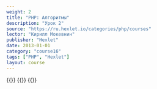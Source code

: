```yaml
---
weight: 2
title: "PHP: Алгоритмы"
description: "Урок 2"
source: "https://ru.hexlet.io/categories/php/courses"
lector: "Кирилл Мокевнин"
publisher: "Hexlet"
date: 2013-01-01
category: "course16"
tags: ["PHP", "Hexlet"]
layout: course
---
```

{{<players>}}
    {{<protonvideo fa27b95755b93d84b14518d390cbdae4>}}
{{</players>}}
